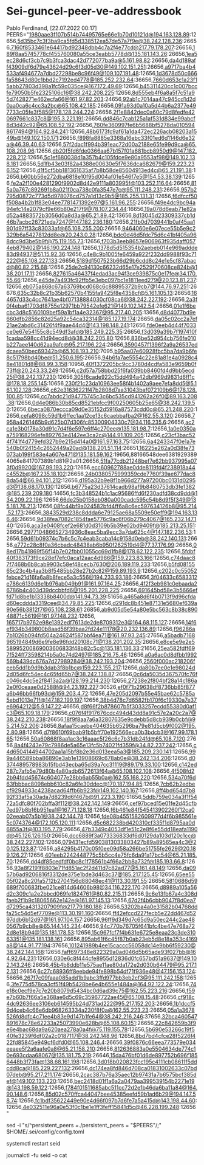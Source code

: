 # Sei-guncel-peer-ve-addressbook





Pablo Ferdinand, [22.07.2022 00:17]
PEERS="1980aae3f107b514b74495765e66e1b70d10121d@194.163.128.89:12656,5d35bc7c3f3ba9ca5fd5d338512ea57de57a7f9e@38.242.128.236:26656,7160f8533461e64417bd92348dbb4c7a2f4e77cd@217.79.178.207:26656,189f8aa5745778cf455760080a55ce3eabb5778d@135.181.143.26:26656,1ea5ec28d6cf3cb7c9b3fca3dac42d772077ba9a@5.161.98.82:26656,da4d189aff43909df6d79e43624d29c6f3d05d30@149.102.151.251:26656,a9717ba4b4533af494677a7dbd27298be8c96f49@109.107.191.48:12656,1d3678d50c666fa58643d80c1bbd2c7192ed4778@185.252.232.64:36656,7660d653c1a23f15abb27803d398a1fc59c035ce@167.172.49.69:12656,b45311420cc1c007bccfe79050b5fe2325106c16@38.242.208.225:12656,8d555eb4f6a8a5f7c51a95d7428271e462ecfa66@161.97.82.203:24656,92ab1c7014aa47c945cd1d2d0aa0ca6c4cc3a2bc@65.108.42.185:26656,091a93d0a10a5d44b6a2377e497733c05fe3f585@178.128.244.224:26656,2f1e8842dec0a60c79d8fedfe420697661c837c8@195.3.221.191:26656,dd846c7cab125a1af531d834e99abcf8d3d42c92@65.108.52.192:26656,760fe360997fe6b5688bf5278da0105948617494@164.92.84.241:12656,48b6173fc9af61a1da472ec226acb08203a1549b@149.102.150.171:26656,f898fa8885e3368a16ebc33f01ed6d1146d6e32a@46.39.40.63:12656,57f2dac1f994b391eac72d00a2188e65fe99d9ca@65.108.208.96:12656,db20f5fd6fde0366aa67b157f01a681bcb8950d9@147.182.228.212:12656,5c1ef680038d1a357b4c105fdce9e80a9553af98@149.102.138.181:26656,5d1fb43e03f82a4388e00630e5f7636dca682679@159.223.236.152:12656,d1f5cf5bb181361635af7b8b58de85604913ed4c@65.21.191.38:12656,b60bb56e272dba6818e10f95d004af01e546f7e5@154.53.38.139:12656,fe2a2f100e4281290f9902d8d42e9111a803995f@103.252.116.64:26656,815a0a767c892691b8a021f0ca738c0fa3547e7c@95.111.248.231:26656,957b2795d0872c773d5d978076cd757a1d13c9b5@185.255.131.31:12656,f6dfccf50f508a4b2b1f83e04ee7781471392e97@5.161.96.255:26656,f49e4dc9bc94a94efc14e2079cf9e66b80e217f9@78.107.234.44:16656,19a078d6eab71e82ad52a4883572b3056d0a8d3a@65.21.89.42:13656,8d13045d23309337cb1d46b7acbc26721eda7247@147.182.236.180:12656,21fb0d7039441b0af45aa1901d97ff33c83033af@65.108.255.200:26656,9464060e6e07ece55b5e9c2329b6a5427812dd8e@20.243.0.28:12656,bdc0d46d5fdc75d6c41bf405a968dcc9d3be5b9f@75.119.155.73:12656,f703b3eeb8657e906963f935daff0574eb879402@146.190.224.148:12656,1378d5d515354b2aebeb014e969addde83d94937@51.15.92.36:12656,c4e8c9b1005fe6459a922f232dd9988f93c71222@65.108.227.133:26656,5189d1507523b66d29b6cdd8c24e1e5cf87abacd@80.82.215.68:12656,25de2c94130c66232d65e17e2529f70608ce824b@138.201.17.11:26656,827615a46437f4edad3ac94f3ce939875c0e17fe@34.170.55.66:12656,e45de7a493fc92ffb5e3ebc097bc1e1811eed279@20.123.81.237:12656,eb075a868c67a63769bcd068c6c88895372b9cb7@144.76.97.251:26676,635c32b8c21b35b62570b4155fa9425f8e4358cf@5.161.105.13:26656,164657d33c4cc7641ae4bf07138884030cf08ca6@38.242.227.192:26656,2a3f0f4eba61703df8755e12971bb79542efe621@149.102.142.54:26656,01e1f6becbc3d8c5160109bef59a1bf1a4e32367@95.217.40.205:13656,d8d4077bd9e660dfb2856c82d25a92c54ca32314@185.127.19.174:26656,da05c02cc2a7ef21ae2abd6c31426f4f9aae44d4@143.198.148.241:12656,fde0eeb4d44f7033ce0e67e54155c8c549df3afd@185.249.225.35:26656,f3d039a39b7f197410f1cadaa598cc41d94ecd8d@38.242.205.80:12656,836be52d954cb756fe010b227aee140d62aa9afc@95.217.196.224:26656,3590457f1396f2a9a26537eddcaea50bec69342b@65.108.193.210:7095,b95aa07e60928fbc5ba7da9b6fe8c51798bd40be@51.250.6.195:26656,94b6fa7ae5554c22e81a81e4a0928c48e41801d8@88.99.3.158:10956,40f1372205bc9cc3780d4cdfa583e9659b0f73ff@20.243.33.249:12656,c2d57a758bbd25f6fa039bb8460fd4d9bb5ecd25@38.242.137.230:12656,305f6cade922c15dd494a42dbf969d9831d6ff1c@178.18.255.145:10656,230f21c23da10963ee58f4b1402a9aee7efa8dd5@5.161.102.128:26656,c62e31636221f47b2808d7aa31043baf072109b6@178.128.100.85:12656,cc7abdc21d94775745c3c6bc535cd941262a26f0@89.163.208.38:12656,0d4e086b30b85cd8521ebfcc9f00250605b25e65@38.242.139.50:12656,6beca0870eccca09d0e35152d5916a87573cdd0c@65.21.248.220:12656,cefa8098c59d1b6ffec1aa12ce13c6caebbafba2@162.55.3.120:26656,7958a4261465b9d625b07d306fc85300904330c7@34.116.235.6:26656,ac2ca1e3b0178a30d91c7d4f6e597e6ff4c270ee@135.181.98.7:12656,1a0e0350aa759168296efe892763e4142ee3ca2c@144.91.109.205:12656,c23cf3bac524f741f4d779efd327b9e215d414a0@161.97.163.75:12656,6a4243347f0e1a7e540b0f24154c2652449a20ad@138.201.51.114:26651,16225e262a0d38fe73073ab199f583e4a607e471@135.181.59.162:19656,88166548dee63819293894065e841707389b1d81@2a01:26656,51fa77cdb21248bef7e62bb937995a073f0d9920@167.99.193.220:12656,ecc60962788ae0dde8119fd4f238918a44c4552b@167.235.18.102:26656,24b0380575999359cde7760f39ae677dac88da54@66.94.101.212:12656,d195a32b9e8f1b966d277a97200bc0131d0295d3@138.68.170.130:12656,b6775a23d37614cadb98af9b8480753db3fe1382@185.239.209.180:14656,fc3b348524b1c1ac95686ffd6f230adfd38cd9dd@134.209.22.196:12656,66de25b0158eb080a000cadc595c54b8d9f5f349@135.181.76.213:12656,08fc44bf9a024582bfd4ff6a8c6ec597634126b8@95.214.52.173:26656,3843529d238c8ddda6e79125ae68a5509e50eff9@194.163.136.46:26656,9d38fea7082c1854fae5776c9ac6f06b279c4067@165.232.147.140:12656,aca3e0408fcef2e681d0d3109b5b39e02bd9409f@185.213.25.151:26656,297710486652734936c8eac5ba9ecc3a7da625c4@147.182.236.53:12656,59d61b09374c7b6c5c7c4eab3caba14c9158d0eb@38.242.140.131:26656,e772c28c8f0a36cbadc48438ab6b950f262519d4@77.37.176.99:26656,08ed17b41869f56f14b7e02fbb01055cc69d1fb8@178.62.122.235:12656,5fdbf40f383173f9ce28ef7efc0aca12aac4d986@159.223.83.166:12656,c74daac87f7468b6b8cab9903c58ef48cecb7630@206.189.119.233:12656,b5fd0815565c23c4b4aa3b8f5485bb28e27b2c82@159.89.193.9:12656,c202c0c55052febce21d16fa6a8b8fece5a3c556@194.233.93.186:26656,3f04633c6583312e786c6139d6e1b976ab049b91@161.97.164.25:26656,4f2f3eb981c0ebaada26786b4c403d39dccbbfd6@195.201.228.225:26656,691645bd58e3b5666effd71d8be1b13338b8400d@141.94.73.39:51656,a465a8d6f4b0713f9d96cfdad60ecddda3319cee@34.79.85.225:12656,d291dc8b451e87131e5680ef639a90e56b3812f7@65.108.238.61:26856,ab9d05d5e54a80e5bc563c8b38c89048871c5619@161.97.148.232:12656,
165717b9762e98e1392edf7613de2de8709312e3@164.68.115.127:26656,14f6ef934b349800b8aad56f39baa2fd24e11178@20.232.136.89:12656,f96286a7b1026b094fd504a24624f587bbf4ea71@161.97.93.245:27656,a5badb7168965194849d6e9fe8e96fdd20108c71@138.201.202.35:26656,e8ce5e9e2e558995200869003606833f48b82c5c@135.181.136.33:21656,25ea582fdff697f524ff73598214b5a0c74d2497@185.216.75.46:12656,a0a6ac0d8dfbb1992569b439dc676a7d27989284@38.242.193.204:26656,2560f000ac218206feeb5dd1b9d9b3dab3f8b1bc@159.223.155.217:12656,da80b7ee0e1e98024d2d05d6fc54ec4c65fd65b7@38.242.138.87:26656,0c6da5035d367570fc76fc046c4dc5e2f8413a2a@128.199.214.230:12656,27238e2f804bf28a14c186a2e0f0ceaae0d2588f@94.23.192.227:30526,ef0f71b29638df8736bb85f877a6b46bb66fb93d@159.203.4.72:12656,47e205d2097b55e45bae62c5785a5ebd1013e71f@147.182.199.197:12656,38b4d78c7d6582fb170f6c19330a7e37e6964212@5.9.147.22:46656,d8f66f2b878607b5f3033257ecdd55380d0af1c3@65.109.18.179:29656,c076f4f917676cdc494d43dd8a91c57e2a20c2a7@38.242.210.238:26656,18f9f8aa7a6a32807635e9cdebb5d8cb939b0cbf@95.214.52.206:26656,8afaa15caebe404635b65296ba79e81d5cb9f002@195.2.80.98:12656,d7f8610f69bab91b5bff70e192566eca0b3bdcb3@167.99.178.165:12656,50a60868f8aa1ac3c16aaac5f26c6c7b31db24fd@65.108.7.120:27656,8a4f4243e79c7986de5a65e13fc5b74021fd359f@34.82.237.242:12656,c4d6504144944702aa1a15bf8b2e36d013eea5a3@185.209.230.141:12656,999a446589bba86890e3ab1e13908669c678ab0e@38.242.134.206:12656,d0374489578983b15fbd43ecba65d39a7cc31119@89.179.33.100:12656,c142ed287c7afb5e79d80b4a80adb6572613f64a@65.108.102.108:26656,4f508fd22b94fdd45674c604077e28bb6ab55b0a@162.55.168.220:12656,534a70f6d63fbbbac8098ebb610c82a6fe30ddec@170.187.194.85:12656,7cb62b2edbecf9294933c4238acad64ffb6b923f@149.102.140.167:12656,8ff4bd654d7b892f33af5a30ada7d8239d6f467b@91.223.3.190:51656,5ddb759e034a3f1f5472a5dfc80f702bffa3f112@38.242.142.149:26656,cef97bced15e01fe2d45cfb7ed97b8b16b951ea1@167.71.128.18:12656,f6b461e84f545413902260f12ca002eeab07a5b1@38.242.144.78:12656,fde08b4551582609977d4f6b985561e5c0743764@172.105.120.111:12656,d5c682238bd420310cf335f1d8795aa0d6855a3f@103.195.7.79:26656,47b3349c4053df1e51c2e8f6e55dd18eafa1190d@45.126.126.150:26656,dcc6889f3a073336833df6d0129da103d120c1cc@38.242.227.102:12656,079431ecfd5903813033803427b89a89565ea4c3@20.125.123.87:12656,a84295b4170c05f0ee09d58a266be51755fe2629@20.189.126.27:12656,401eeb2242448775c5b5cc4e75fc6da91a17bc54@65.21.185.70:12656,dd4df85cedfdf0bc8c1f78561b4f66a2bb8a732f@185.193.66.8:12656,93a8f2191f8803e71fd851ac2f2d411d7c82ad77@5.161.48.149:12656,da0957b6ad9206816f3312de375e1bde3d463c37@185.217.125.45:12656,65ee5505f02a8c20fa5712b2704156d88048ec41@113.30.191.55:26656,5810686d59689f700683fbe021ce814d64606b98@34.116.222.170:26656,d8989a105a56d2c309c1a2e2bbcd069fe1824761@80.82.215.11:26656,9c6e13fb67a4c308dfaeb2f1b9c18065662e142e@161.97.145.13:12656,67d2f4b6cbb9047f8d0ea7d7295ca4313207909f@217.79.180.188:26656,53202ba4a0e31582b04768ddfa25c54d5ef7709e@113.30.191.160:26656,ff42efccd227fecb5e22dd467d5297ddb6b12d97@161.97.104.157:26656,96ff9d349d7c65d9a50ec244c2ae480567b9cb8e@65.144.145.234:46656,94c770b76705f641bfc4be47e768a722d8e18b94@135.181.178.53:12656,15c967fcf7f4b631e6725e8eaa23c3de31063351@135.181.138.161:26656,895ab61f6c45f87b0ab23eb5d8e18a353c4169a8@144.91.77.194:37656,101241989b4ee15caccc56058dc14e9bb6f59230@38.242.144.168:12656,faff697348e822329a0ad046d5b65ade93f027bb@164.92.64.231:12656,030e6c8f444cfe8955d12836d0fc657bd51a9637@149.102.143.246:26656,45b4b8ddb11e575ae11ae80da172e2d030b64479@95.217.12.131:26656,6c27c68936ff8eebde94fe898b54df71f936e48@47.156.153.124:56656,267f7c09faaa085add1b9abc3ffd977bb3eb2cf3@95.111.242.158:12656,3fe775d578ca3cf51f49b5428be6e4b655e1484a@164.92.122.24:12656,74e18c0ecf9e7c7e20b8079d5434bc0d6ad39c75@162.55.223.216:26656,f59e7b60b7f66a5e368ae6d5c69c35967722ae45@65.108.15.48:26656,cf918c4dc92636ee3106eb614595b24d731ad222@95.217.152.203:26656,1b1dccf59d4ceb4c66e6db968263334a230f8f0a@162.55.223.23:26656,05a1a3678526fd8dfc4c71ee4b83e9d147b1fe64@38.242.216.246:37656,32bca460547891678c78e62233a25073990e628b@65.108.60.151:26656,22c842659b3f9e6e4bac68da9a620aea278a0a4f@75.119.155.78:12656,5b690e53266c19f540fe3239f6df02a2c0187117@38.242.148.96:12656,8bd7bd4cfce28f5226f422fd85845e949cf6dfd0@65.108.246.4:26656,39f0876c66eea773579e034eeaee5f2a6aafe0a8@65.21.158.210:26656,812636883a0e5504634de774c10e693cdaa68067@135.181.75.219:26646,15da476bf01d6de897752b696f1856448b3f73fa@138.68.161.198:12656,3d018b020823fcc195c4111cb08611f5ddcdd8ca@185.229.227.132:26656,dc174ea8fd846d708ca01831002633c07bd07deb@95.217.211.174:26656,2cac387b76a35aec12b97431a7b6575bcf385def@149.102.133.220:12656,bec2418d01f1a6a2a0479aa399539154b2271e19@143.198.59.122:12656,f784f01511685abc511cc72d2e1b46da6ba11a84@164.90.148.6:12656,85d02c570ffca44047bee45385eefd59b1ad6b29@194.147.58.74:12656,fc1bdf35622449e90e4d66f097b7d6fe7a5a415d@143.198.44.60:12656,4e032511e96a0e53f0c1be1e1ff3feff15841d5c@46.228.199.248:12656"





sed -i "s/^persistent_peers *=.*/persistent_peers = \"$PEERS\"/;" $HOME/.sei/config/config.toml



systemctl restart seid


journalctl -fu seid -o cat
